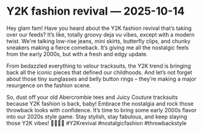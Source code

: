 # Y2K fashion revival — 2025-10-14

Hey glam fam! Have you heard about the Y2K fashion revival that’s taking over our feeds? It’s like, totally groovy deja vu vibes, except with a modern twist. We're talking low-rise jeans, mini skirts, butterfly clips, and chunky sneakers making a fierce comeback. It’s giving me all the nostalgic feels from the early 2000s, but with a fresh and edgy update.

From bedazzled everything to velour tracksuits, the Y2K trend is bringing back all the iconic pieces that defined our childhoods. And let’s not forget about those tiny sunglasses and belly button rings – they’re making a major resurgence on the fashion scene.

So, dust off your old Abercrombie tees and Juicy Couture tracksuits because Y2K fashion is back, baby! Embrace the nostalgia and rock those throwback looks with confidence. It’s time to bring some early 2000s flavor into our 2020s style game. Stay stylish, stay fabulous, and keep slaying those Y2K vibes! 💁🏻‍♀️🌟 #Y2Krevival #nostalgicfashion #throwbackstyle